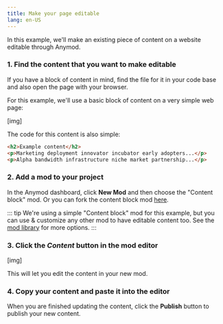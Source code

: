 ```yaml
---
title: Make your page editable
lang: en-US
---
```


In this example, we'll make an existing piece of content on a website editable through Anymod.

### 1. Find the content that you want to make editable

If you have a block of content in mind, find the file for it in your code base and also open the page with your browser.

For this example, we'll use a basic block of content on a very simple web page:

[img]

The code for this content is also simple:

```html
<h2>Example content</h2>
<p>Marketing deployment innovator incubator early adopters...</p>
<p>Alpha bandwidth infrastructure niche market partnership...</p>
```

### 2. Add a mod to your project

In the Anymod dashboard, click **New Mod** and then choose the "Content block" mod. Or you can fork the content block mod [here](https://anymod.com/mod/errba).

::: tip
We're using a simple "Content block" mod for this example, but you can use & customize any other mod to have editable content too. See the [mod library](https://anymod.com/library) for more options.
:::

### 3. Click the *Content* button in the mod editor

[img]

This will let you edit the content in your new mod.

### 4. Copy your content and paste it into the editor

When you are finished updating the content, click the **Publish** button to publish your new content.